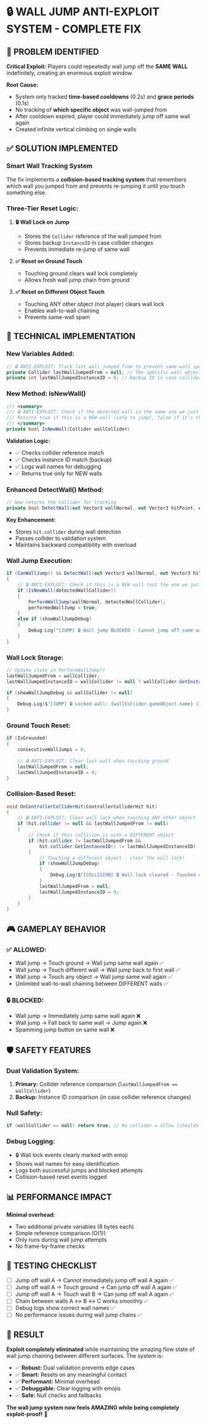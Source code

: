 # 🔒 WALL JUMP ANTI-EXPLOIT SYSTEM - COMPLETE FIX

## 🚨 PROBLEM IDENTIFIED

**Critical Exploit:** Players could repeatedly wall jump off the **SAME WALL** indefinitely, creating an enormous exploit window.

**Root Cause:**
- System only tracked **time-based cooldowns** (0.2s) and **grace periods** (0.1s)
- No tracking of **which specific object** was wall-jumped from
- After cooldown expired, player could immediately jump off same wall again
- Created infinite vertical climbing on single walls

## ✅ SOLUTION IMPLEMENTED

### **Smart Wall Tracking System**

The fix implements a **collision-based tracking system** that remembers which wall you jumped from and prevents re-jumping it until you touch something else.

### **Three-Tier Reset Logic:**

1. **🔒 Wall Lock on Jump**
   - Stores the `Collider` reference of the wall jumped from
   - Stores backup `InstanceID` in case collider changes
   - Prevents immediate re-jump of same wall

2. **✅ Reset on Ground Touch**
   - Touching ground clears wall lock completely
   - Allows fresh wall jump chain from ground

3. **✅ Reset on Different Object Touch**
   - Touching ANY other object (not player) clears wall lock
   - Enables wall-to-wall chaining
   - Prevents same-wall spam

## 🔧 TECHNICAL IMPLEMENTATION

### **New Variables Added:**
```csharp
// 🔒 ANTI-EXPLOIT: Track last wall jumped from to prevent same-wall spam
private Collider lastWallJumpedFrom = null; // The specific wall object we just jumped from
private int lastWallJumpedInstanceID = 0; // Backup ID in case collider gets destroyed
```

### **New Method: IsNewWall()**
```csharp
/// <summary>
/// 🔒 ANTI-EXPLOIT: Check if the detected wall is the same one we just jumped from
/// Returns true if this is a NEW wall (safe to jump), false if it's the SAME wall (blocked)
/// </summary>
private bool IsNewWall(Collider wallCollider)
```

**Validation Logic:**
- ✅ Checks collider reference match
- ✅ Checks instance ID match (backup)
- ✅ Logs wall names for debugging
- ✅ Returns true only for NEW walls

### **Enhanced DetectWall() Method:**
```csharp
// Now returns the Collider for tracking
private bool DetectWall(out Vector3 wallNormal, out Vector3 hitPoint, out Collider wallCollider)
```

**Key Enhancement:**
- Stores `hit.collider` during wall detection
- Passes collider to validation system
- Maintains backward compatibility with overload

### **Wall Jump Execution:**
```csharp
if (CanWallJump() && DetectWall(out Vector3 wallNormal, out Vector3 hitPoint, out detectedWallCollider))
{
    // 🔒 ANTI-EXPLOIT: Check if this is a NEW wall (not the one we just jumped from)
    if (IsNewWall(detectedWallCollider))
    {
        PerformWallJump(wallNormal, detectedWallCollider);
        performedWallJump = true;
    }
    else if (showWallJumpDebug)
    {
        Debug.Log("[JUMP] 🔒 Wall jump BLOCKED - Cannot jump off same wall twice in a row!");
    }
}
```

### **Wall Lock Storage:**
```csharp
// Update state in PerformWallJump()
lastWallJumpedFrom = wallCollider;
lastWallJumpedInstanceID = wallCollider != null ? wallCollider.GetInstanceID() : 0;

if (showWallJumpDebug && wallCollider != null)
{
    Debug.Log($"[JUMP] 🔒 Locked wall: {wallCollider.gameObject.name} (ID: {lastWallJumpedInstanceID})");
}
```

### **Ground Touch Reset:**
```csharp
if (IsGrounded)
{
    consecutiveWallJumps = 0;
    
    // 🔒 ANTI-EXPLOIT: Clear last wall when touching ground
    lastWallJumpedFrom = null;
    lastWallJumpedInstanceID = 0;
}
```

### **Collision-Based Reset:**
```csharp
void OnControllerColliderHit(ControllerColliderHit hit)
{
    // 🔒 ANTI-EXPLOIT: Clear wall lock when touching ANY other object
    if (hit.collider != null && lastWallJumpedFrom != null)
    {
        // Check if this collision is with a DIFFERENT object
        if (hit.collider != lastWallJumpedFrom && 
            hit.collider.GetInstanceID() != lastWallJumpedInstanceID)
        {
            // Touching a different object - clear the wall lock!
            if (showWallJumpDebug)
            {
                Debug.Log($"[COLLISION] 🔒 Wall lock cleared - Touched different object: {hit.collider.gameObject.name}");
            }
            lastWallJumpedFrom = null;
            lastWallJumpedInstanceID = 0;
        }
    }
}
```

## 🎮 GAMEPLAY BEHAVIOR

### **✅ ALLOWED:**
- Wall jump → Touch ground → Wall jump same wall again ✅
- Wall jump → Touch different wall → Wall jump back to first wall ✅
- Wall jump → Touch any object → Wall jump same wall again ✅
- Unlimited wall-to-wall chaining between DIFFERENT walls ✅

### **🔒 BLOCKED:**
- Wall jump → Immediately jump same wall again ❌
- Wall jump → Fall back to same wall → Jump again ❌
- Spamming jump button on same wall ❌

## 🛡️ SAFETY FEATURES

### **Dual Validation System:**
1. **Primary:** Collider reference comparison (`lastWallJumpedFrom == wallCollider`)
2. **Backup:** Instance ID comparison (in case collider reference changes)

### **Null Safety:**
```csharp
if (wallCollider == null) return true; // No collider = allow (shouldn't happen but safe)
```

### **Debug Logging:**
- 🔒 Wall lock events clearly marked with emoji
- Shows wall names for easy identification
- Logs both successful jumps and blocked attempts
- Collision-based reset events logged

## 📊 PERFORMANCE IMPACT

**Minimal overhead:**
- Two additional private variables (8 bytes each)
- Simple reference comparison (O(1))
- Only runs during wall jump attempts
- No frame-by-frame checks

## 🧪 TESTING CHECKLIST

- [ ] Jump off wall A → Cannot immediately jump off wall A again ✅
- [ ] Jump off wall A → Touch ground → Can jump off wall A again ✅
- [ ] Jump off wall A → Touch wall B → Can jump off wall A again ✅
- [ ] Chain between walls A ↔ B ↔ C works smoothly ✅
- [ ] Debug logs show correct wall names ✅
- [ ] No performance issues during wall jump chains ✅

## 🎯 RESULT

**Exploit completely eliminated** while maintaining the amazing flow state of wall jump chaining between different surfaces. The system is:

- ✅ **Robust:** Dual validation prevents edge cases
- ✅ **Smart:** Resets on any meaningful contact
- ✅ **Performant:** Minimal overhead
- ✅ **Debuggable:** Clear logging with emojis
- ✅ **Safe:** Null checks and fallbacks

**The wall jump system now feels AMAZING while being completely exploit-proof!** 🎉
